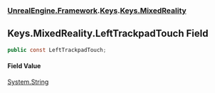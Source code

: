 ### [UnrealEngine.Framework](./UnrealEngine-Framework.md 'UnrealEngine.Framework').[Keys](./Keys.md 'UnrealEngine.Framework.Keys').[Keys.MixedReality](./Keys-MixedReality.md 'UnrealEngine.Framework.Keys.MixedReality')
## Keys.MixedReality.LeftTrackpadTouch Field
  
```csharp
public const LeftTrackpadTouch;
```
#### Field Value
[System.String](https://docs.microsoft.com/en-us/dotnet/api/System.String 'System.String')  

